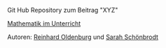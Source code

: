 Git Hub Repository zum Beitrag "XYZ"

[Mathematik im Unterricht](https://eplus.uni-salzburg.at/miu)

Autoren: [Reinhard Oldenburg]( https://www.uni-augsburg.de/de/fakultaet/mntf/math/prof/dida/oldenburg/) und [Sarah Schönbrodt](www.schoenbrodt.info)


